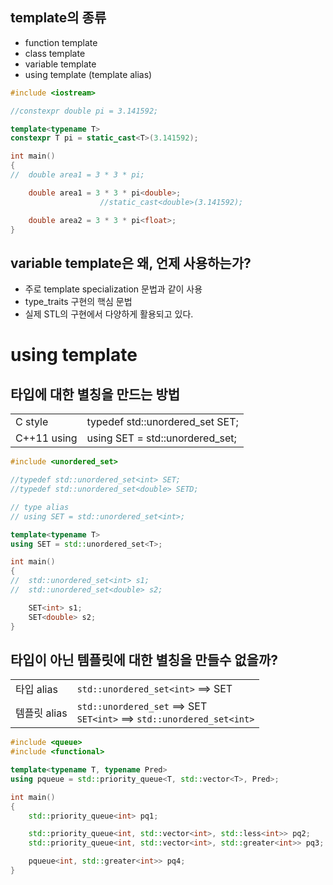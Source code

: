 <style>
r { color: Red }
o { color: Orange }
g { color: Green }
</style>

## template의 종류
- function template
- class template
- variable template
- using template (template alias)

```c++
#include <iostream>

//constexpr double pi = 3.141592;

template<typename T>
constexpr T pi = static_cast<T>(3.141592);

int main()
{
//	double area1 = 3 * 3 * pi;

	double area1 = 3 * 3 * pi<double>;
					//static_cast<double>(3.141592);

	double area2 = 3 * 3 * pi<float>;
}
```

## variable template은 왜, 언제 사용하는가?
- 주로 template specialization 문법과 같이 사용
- type_traits 구현의 핵심 문법
- 실제 STL의 구현에서 다양하게 활용되고 있다.


# using template

## 타입에 대한 별칭을 만드는 방법
|||
|--|--|
|C style|typedef std::unordered_set<int> SET;|
|C++11 using|using  SET = std::unordered_set<int>;|

```c++
#include <unordered_set>

//typedef std::unordered_set<int> SET;
//typedef std::unordered_set<double> SETD;

// type alias
// using SET = std::unordered_set<int>;

template<typename T> 
using SET = std::unordered_set<T>;

int main()
{
//	std::unordered_set<int> s1;
//	std::unordered_set<double> s2;

	SET<int> s1;
	SET<double> s2;
}
```

## 타입이 아닌 템플릿에 대한 별칭을 만들수 없을까?
|||
|--|--|
|타입 alias|`std::unordered_set<int>` ==> SET|
|템플릿 alias|`std::unordered_set` ==> SET<br>`SET<int>`  ==> `std::unordered_set<int>`|

```c++
#include <queue>
#include <functional>

template<typename T, typename Pred>
using pqueue = std::priority_queue<T, std::vector<T>, Pred>;

int main()
{
	std::priority_queue<int> pq1;

	std::priority_queue<int, std::vector<int>, std::less<int>> pq2;
	std::priority_queue<int, std::vector<int>, std::greater<int>> pq3;

	pqueue<int, std::greater<int>> pq4;
}
```